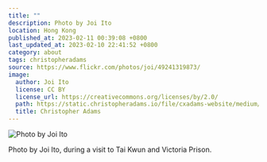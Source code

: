 ```yaml
---
title: ""
description: Photo by Joi Ito
location: Hong Kong
published_at: 2023-02-11 00:39:08 +0800
last_updated_at: 2023-02-10 22:41:52 +0800
category: about
tags: christopheradams
source: https://www.flickr.com/photos/joi/49241319873/
image:
  author: Joi Ito
  license: CC BY
  license_url: https://creativecommons.org/licenses/by/2.0/
  path: https://static.christopheradams.io/file/cxadams-website/medium/flickr/65535/49241319873_7ee721ed6a_k.jpg
  title: Christopher Adams
---
```


![Photo by Joi Ito](https://static.christopheradams.io/file/cxadams-website/medium/flickr/65535/49241321338_f004f73035_k.jpg)

Photo by Joi Ito, during a visit to Tai Kwun and Victoria Prison.
